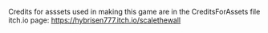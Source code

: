 Credits for asssets used in making this game are in the CreditsForAssets file
itch.io page: https://hybrisen777.itch.io/scalethewall
